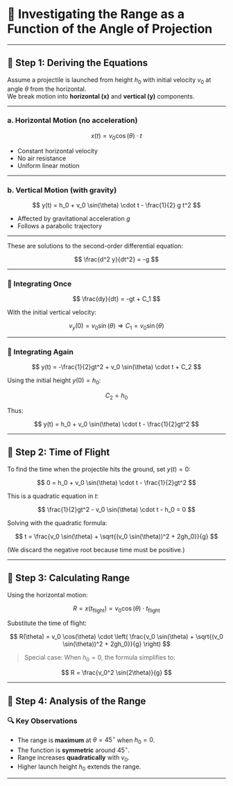 # 🎯 Investigating the Range as a Function of the Angle of Projection

---

## 📌 Step 1: Deriving the Equations

Assume a projectile is launched from height $h_0$ with initial velocity $v_0$ at angle $\theta$ from the horizontal.  
We break motion into **horizontal (x)** and **vertical (y)** components.

---

### a. Horizontal Motion (no acceleration)

$$
x(t) = v_0 \cos(\theta) \cdot t
$$

- Constant horizontal velocity  
- No air resistance  
- Uniform linear motion

---

### b. Vertical Motion (with gravity)

$$
y(t) = h_0 + v_0 \sin(\theta) \cdot t - \frac{1}{2} g t^2
$$

- Affected by gravitational acceleration $g$  
- Follows a parabolic trajectory  

---

These are solutions to the second-order differential equation:

$$
\frac{d^2 y}{dt^2} = -g
$$

---

### 🔄 Integrating Once

$$
\frac{dy}{dt} = -gt + C_1
$$

With the initial vertical velocity:

$$
v_y(0) = v_0 \sin(\theta) \Rightarrow C_1 = v_0 \sin(\theta)
$$

---

### 🔄 Integrating Again

$$
y(t) = -\frac{1}{2}gt^2 + v_0 \sin(\theta) \cdot t + C_2
$$

Using the initial height $y(0) = h_0$:

$$
C_2 = h_0
$$

Thus:

$$
y(t) = h_0 + v_0 \sin(\theta) \cdot t - \frac{1}{2}gt^2
$$

---

## 📌 Step 2: Time of Flight

To find the time when the projectile hits the ground, set $y(t) = 0$:

$$
0 = h_0 + v_0 \sin(\theta) \cdot t - \frac{1}{2}gt^2
$$

This is a quadratic equation in $t$:

$$
\frac{1}{2}gt^2 - v_0 \sin(\theta) \cdot t - h_0 = 0
$$

Solving with the quadratic formula:

$$
t = \frac{v_0 \sin(\theta) + \sqrt{(v_0 \sin(\theta))^2 + 2gh_0}}{g}
$$

(We discard the negative root because time must be positive.)

---

## 📌 Step 3: Calculating Range

Using the horizontal motion:

$$
R = x(t_{\text{flight}}) = v_0 \cos(\theta) \cdot t_{\text{flight}}
$$

Substitute the time of flight:

$$
R(\theta) = v_0 \cos(\theta) \cdot \left( \frac{v_0 \sin(\theta) + \sqrt{(v_0 \sin(\theta))^2 + 2gh_0}}{g} \right)
$$

> Special case: When $h_0 = 0$, the formula simplifies to:

$$
R = \frac{v_0^2 \sin(2\theta)}{g}
$$

---

## 📌 Step 4: Analysis of the Range

### 🔍 Key Observations

- The range is **maximum** at $\theta = 45^\circ$ when $h_0 = 0$.
- The function is **symmetric** around $45^\circ$.
- Range increases **quadratically** with $v_0$.
- Higher launch height $h_0$ extends the range.

---

